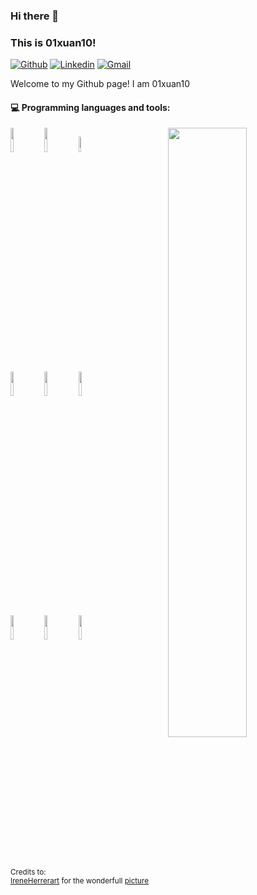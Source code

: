 ### Hi there 👋 
### This is 01xuan10!

[![Github](https://img.shields.io/badge/-Github-000?style=flat&logo=Github&logoColor=white)](https://github.com/01xuan10)
[![Linkedin](https://img.shields.io/badge/-LinkedIn-blue?style=flat&logo=Linkedin&logoColor=white)]()
[![Gmail](https://img.shields.io/badge/-Gmail-c14438?style=flat&logo=Gmail&logoColor=white)](mailto:extensiveeoes@gmail.com)

Welcome to my Github page! I am 01xuan10 

<!-- <img align="right" alt="img" src="https://github.com/01xuan10/01xuan10/blob/main/new_bg.png" width="50%" height="auto" /> -->


#### :computer: Programming languages and tools: 
<p>
	<img width="50%" align="right" src="https://github-readme-stats.vercel.app/api?username=01xuan10&show_icons=true&hide_border=true" />

<code><img width="10%" src="https://www.vectorlogo.zone/logos/java/java-ar21.svg"></code>
<code><img width="10%" src="https://www.vectorlogo.zone/logos/python/python-ar21.svg"></code>
<code><img width="8%" src="https://www.vectorlogo.zone/logos/r-project/r-project-icon.svg"></code>
<br />
<code><img width="10%" src="https://www.vectorlogo.zone/logos/pocoo_flask/pocoo_flask-ar21.svg"></code>
<code><img width="10%" src="https://www.vectorlogo.zone/logos/mysql/mysql-ar21.svg"></code>
<code><img width="10%" src="https://www.vectorlogo.zone/logos/mongodb/mongodb-ar21.svg"></code>
<br />
<code><img width="10%" src="https://www.vectorlogo.zone/logos/apache_spark/apache_spark-ar21.svg"></code>
<code><img width="10%" src="https://www.vectorlogo.zone/logos/apache_hadoop/apache_hadoop-ar21.svg"></code>
<code><img width="10%" src="https://www.vectorlogo.zone/logos/git-scm/git-scm-ar21.svg"></code>
</p>

<sub>Credits to: <br/>[IreneHerrerart](https://www.artstation.com/ireneherrera) for the wonderfull [picture](https://github.com/01xuan10/01xuan10/blob/master/cover_image.jpg)</sub>
